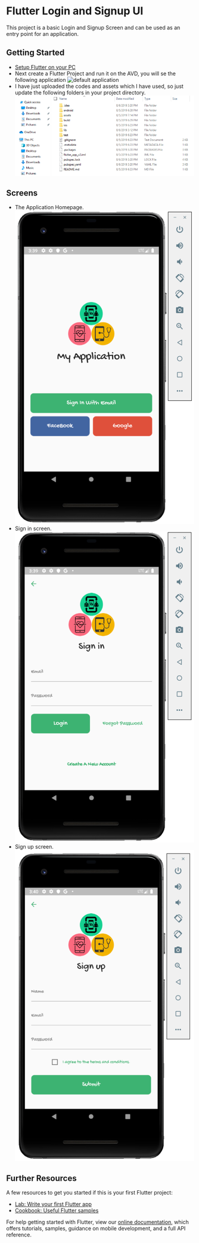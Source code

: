 # Flutter Login and Signup UI

This project is a basic Login and Signup Screen and can be used as an entry point for an application.

## Getting Started

- [Setup Flutter on your PC](https://flutter.dev/docs/get-started/editor?tab=vscode)
- Next create a Flutter Project and run it on the AVD, you will se the following application ![default application](https://cloud.netlifyusercontent.com/assets/344dbf88-fdf9-42bb-adb4-46f01eedd629/180fcd19-9d6e-4083-a3b9-4d2b25577c59/01-introductory-article-on-google-s-flutter.png)
- I have just uploaded the codes and assets which I have used, so just update the following folders in your project directory. ![directory](https://github.com/prateekkr94/Project-Work/blob/master/Flutter%20Login%20UI/Screens/Directory.PNG)

## Screens
- The Application Homepage. ![Homepage](https://github.com/prateekkr94/Project-Work/blob/master/Flutter%20Login%20UI/Screens/Screen1.PNG)
- Sign in screen. ![signin](https://github.com/prateekkr94/Project-Work/blob/master/Flutter%20Login%20UI/Screens/Signin.PNG)
- Sign up screen. ![signup](https://github.com/prateekkr94/Project-Work/blob/master/Flutter%20Login%20UI/Screens/Signup.PNG)

## Further Resources

A few resources to get you started if this is your first Flutter project:

- [Lab: Write your first Flutter app](https://flutter.dev/docs/get-started/codelab)
- [Cookbook: Useful Flutter samples](https://flutter.dev/docs/cookbook)

For help getting started with Flutter, view our
[online documentation](https://flutter.dev/docs), which offers tutorials,
samples, guidance on mobile development, and a full API reference.
